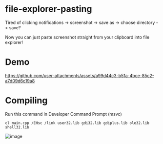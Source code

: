 # file-explorer-pasting
Tired of clicking notifications -> screenshot -> save as -> choose directory -> save?

Now you can just paste screenshot straight from your clipboard into file explorer!


# Demo
https://github.com/user-attachments/assets/a99d44c3-b51a-4bce-85c2-a7d09d6c19a8

# Compiling
Run this command in Developer Command Prompt (msvc)
```
cl main.cpp /EHsc /link user32.lib gdi32.lib gdiplus.lib ole32.lib shell32.lib
```
![image](https://github.com/user-attachments/assets/69096566-771d-4f0c-8f6e-36fc3c8559a3)



